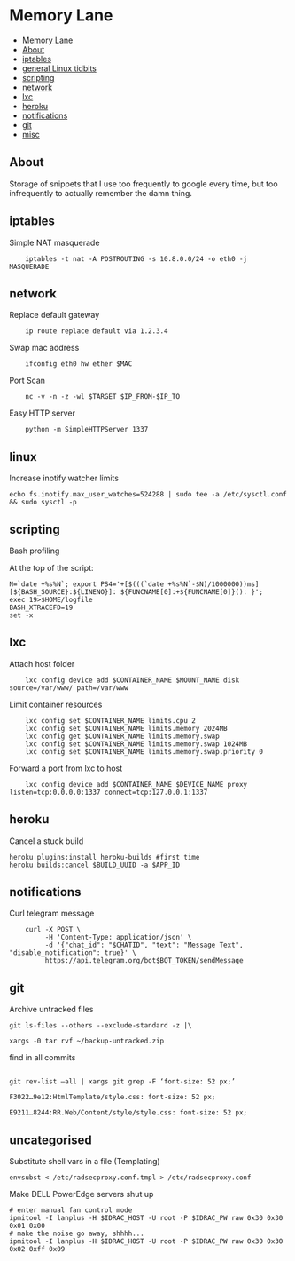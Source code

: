 # Memory Lane

  * [Memory Lane](#memory-lane)
  * [About](#About)
  * [iptables](#iptables)
  * [general Linux tidbits](#linux)
  * [scripting](#scripting)
  * [network](#network)
  * [lxc](#lxc)
  * [heroku](#heroku)
  * [notifications](#notifications)  
  * [git](#git)
  * [misc](#uncategorised)

## About

Storage of snippets that I use too frequently to google every time, but too infrequently to actually remember the damn thing.

## iptables

Simple NAT masquerade

```shell
    iptables -t nat -A POSTROUTING -s 10.8.0.0/24 -o eth0 -j MASQUERADE 
```

## network

Replace default gateway

```shell
    ip route replace default via 1.2.3.4
```

Swap mac address

```shell
    ifconfig eth0 hw ether $MAC
```

Port Scan

```shell
    nc -v -n -z -wl $TARGET $IP_FROM-$IP_TO
```

Easy HTTP server

```shell
    python -m SimpleHTTPServer 1337
```

## linux

Increase inotify watcher limits

```shell
echo fs.inotify.max_user_watches=524288 | sudo tee -a /etc/sysctl.conf && sudo sysctl -p
```

## scripting

Bash profiling

At the top of the script:
```shell
N=`date +%s%N`; export PS4='+[$(((`date +%s%N`-$N)/1000000))ms][${BASH_SOURCE}:${LINENO}]: ${FUNCNAME[0]:+${FUNCNAME[0]}(): }';
exec 19>$HOME/logfile
BASH_XTRACEFD=19
set -x
```

## lxc

Attach host folder

```shell
    lxc config device add $CONTAINER_NAME $MOUNT_NAME disk source=/var/www/ path=/var/www
```

Limit container resources

```shell
    lxc config set $CONTAINER_NAME limits.cpu 2
    lxc config set $CONTAINER_NAME limits.memory 2024MB
    lxc config get $CONTAINER_NAME limits.memory.swap 
    lxc config set $CONTAINER_NAME limits.memory.swap 1024MB
    lxc config set $CONTAINER_NAME limits.memory.swap.priority 0
```

Forward a port from lxc to host

```shell
    lxc config device add $CONTAINER_NAME $DEVICE_NAME proxy listen=tcp:0.0.0.0:1337 connect=tcp:127.0.0.1:1337
```

## heroku

Cancel a stuck build
```shell
heroku plugins:install heroku-builds #first time
heroku builds:cancel $BUILD_UUID -a $APP_ID
```

## notifications

Curl telegram message

```shell
	curl -X POST \
	     -H 'Content-Type: application/json' \
	     -d '{"chat_id": "$CHATID", "text": "Message Text", "disable_notification": true}' \
	     https://api.telegram.org/bot$BOT_TOKEN/sendMessage
```

## git

Archive untracked files

```
git ls-files --others --exclude-standard -z |\

xargs -0 tar rvf ~/backup-untracked.zip
```

find in all commits

```

git rev-list –all | xargs git grep -F ‘font-size: 52 px;’

F3022…9e12:HtmlTemplate/style.css: font-size: 52 px;

E9211…8244:RR.Web/Content/style/style.css: font-size: 52 px;
```

## uncategorised 

Substitute shell vars in a file (Templating)

```shell
envsubst < /etc/radsecproxy.conf.tmpl > /etc/radsecproxy.conf
```

Make DELL PowerEdge servers shut up

```shell
# enter manual fan control mode
ipmitool -I lanplus -H $IDRAC_HOST -U root -P $IDRAC_PW raw 0x30 0x30 0x01 0x00 
# make the noise go away, shhhh...
ipmitool -I lanplus -H $IDRAC_HOST -U root -P $IDRAC_PW raw 0x30 0x30 0x02 0xff 0x09
```
